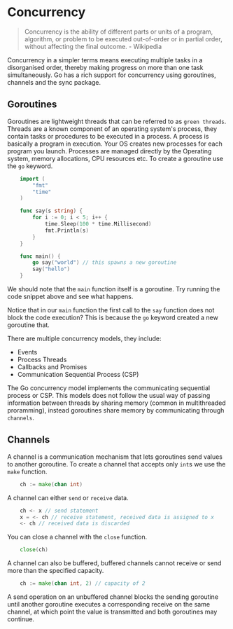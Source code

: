 # Concurrency

> Concurrency is the ability of different parts or units of a program, algorithm, or problem to be executed out-of-order or in partial order, without affecting the final outcome. - Wikipedia

Concurrency in a simpler terms means executing multiple tasks in a disorganised order, thereby making progress on more than one task simultaneously. Go has a rich support for concurrency using goroutines, channels and the sync package.

## Goroutines

Goroutines are lightweight threads that can be referred to as `green threads`. Threads are a known component of an operating system's process, they contain tasks or procedures to be executed in a process. A process is basically a program in execution. Your OS creates new processes for each program you launch. Processes are managed directly by the Operating system, memory allocations, CPU resources etc. To create a goroutine use the `go` keyword.

```go
    import (
        "fmt"
        "time"
    )

    func say(s string) {
        for i := 0; i < 5; i++ {
            time.Sleep(100 * time.Millisecond)
            fmt.Println(s)
        }
    }

    func main() {
        go say("world") // this spawns a new goroutine
        say("hello")
    }
```

We should note that the `main` function itself is a goroutine. Try running the code snippet above and see what happens.

Notice that in our `main` function the first call to the `say` function does not block the code execution? This is because the `go` keyword created a new goroutine that.

There are multiple concurrency models, they include:

+ Events
+ Process Threads
+ Callbacks and Promises
+ Communication Sequential Process (CSP)

The Go concurrency model implements the communicating sequential process or CSP. This models does not follow the usual way of passing information between threads by sharing memory (common in multithreaded proramming), instead goroutines share memory by communicating through `channels`.

## Channels

A channel is a communication mechanism that lets goroutines send values to another goroutine. To create a channel that accepts only `int`s we use the `make` function.

```go
    ch := make(chan int)
```

A channel can either `send` or `receive` data.

```go
    ch <- x // send statement
    x = <- ch // receive statement, received data is assigned to x
    <- ch // received data is discarded
```

You can close a channel with the `close` function.

```go
    close(ch)
```

A channel can also be buffered, buffered channels cannot receive or send more than the specified capacity.

```go
    ch := make(chan int, 2) // capacity of 2
```

A send operation on an unbuffered channel blocks the sending goroutine until another goroutine executes a corresponding receive on the same channel, at which point the value is transmitted and both goroutines may continue.
